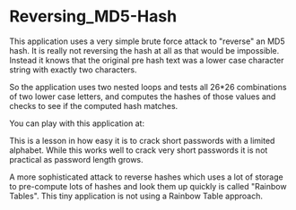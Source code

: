 # Reversing_MD5-Hash
This application uses a very simple brute force attack to "reverse" an MD5 hash. It is really not reversing the hash at all as that would be impossible. Instead it knows that the original pre hash text was a lower case character string with exactly two characters.

So the application uses two nested loops and tests all 26*26 combinations of two lower case letters, and computes the hashes of those values and checks to see if the computed hash matches.

You can play with this application at:



This is a lesson in how easy it is to crack short passwords with a limited alphabet. While this works well to crack very short passwords it is not practical as password length grows.

A more sophisticated attack to reverse hashes which uses a lot of storage to pre-compute lots of hashes and look them up quickly is called "Rainbow Tables". This tiny application is not using a Rainbow Table approach.

